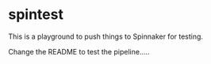 # spintest

This is a playground to push things to Spinnaker for testing.

Change the README to test the pipeline.....
